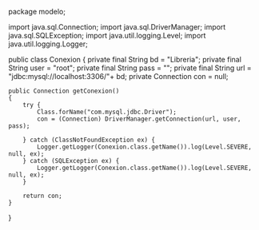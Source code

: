 
package modelo;

import java.sql.Connection;
import java.sql.DriverManager;
import java.sql.SQLException;
import java.util.logging.Level;
import java.util.logging.Logger;


public class Conexion {
    private final String bd = "Libreria";
    private final String user = "root";
    private final String pass = "";
    private final String url = "jdbc:mysql://localhost:3306/"+ bd;
    private Connection con = null;
    
    public Connection getConexion()
    {
        try {
            Class.forName("com.mysql.jdbc.Driver");
            con = (Connection) DriverManager.getConnection(url, user, pass);
           
        } catch (ClassNotFoundException ex) {
            Logger.getLogger(Conexion.class.getName()).log(Level.SEVERE, null, ex);
        } catch (SQLException ex) {
            Logger.getLogger(Conexion.class.getName()).log(Level.SEVERE, null, ex);
        }
        
        return con;
    }
    
}

